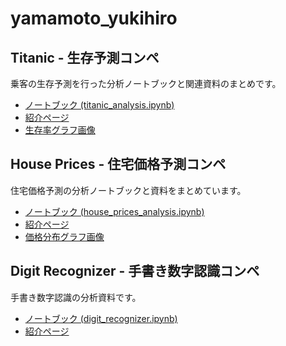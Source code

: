 # yamamoto_yukihiro


  <div class="competition">
    <h2>Titanic - 生存予測コンペ</h2>
    <p>乗客の生存予測を行った分析ノートブックと関連資料のまとめです。</p>
    <ul>
      <li><a href="./titanic/titanic_analysis.ipynb">ノートブック (titanic_analysis.ipynb)</a></li>
      <li><a href="./titanic/index.html">紹介ページ</a></li>
      <li><a href="./titanic/survival_chart.png">生存率グラフ画像</a></li>
    </ul>
  </div>

  <div class="competition">
    <h2>House Prices - 住宅価格予測コンペ</h2>
    <p>住宅価格予測の分析ノートブックと資料をまとめています。</p>
    <ul>
      <li><a href="./house_prices/house_prices_analysis.ipynb">ノートブック (house_prices_analysis.ipynb)</a></li>
      <li><a href="./house_prices/index.html">紹介ページ</a></li>
      <li><a href="./house_prices/price_distribution.png">価格分布グラフ画像</a></li>
    </ul>
  </div>

  <div class="competition">
    <h2>Digit Recognizer - 手書き数字認識コンペ</h2>
    <p>手書き数字認識の分析資料です。</p>
    <ul>
      <li><a href="./digit_recognizer/digit_recognizer.ipynb">ノートブック (digit_recognizer.ipynb)</a></li>
      <li><a href="./digit_recognizer/index.html">紹介ページ</a></li>
    </ul>
  </div>

</body>
</html>
